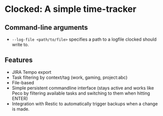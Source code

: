 # Clocked: A simple time-tracker

## Command-line arguments

- `--log-file <path/to/file>` specifies a path to a logfile clocked should
  write to.

## Features

- JIRA Tempo export
- Task filtering by context/tag (work, gaming, project:abc)
- File-based
- Simple persistent commandline interface (stays active and works like Peco by
  filtering available tasks and switching to them when hitting ENTER)
- Integration with Restic to automatically trigger backups when a change is
  made.
